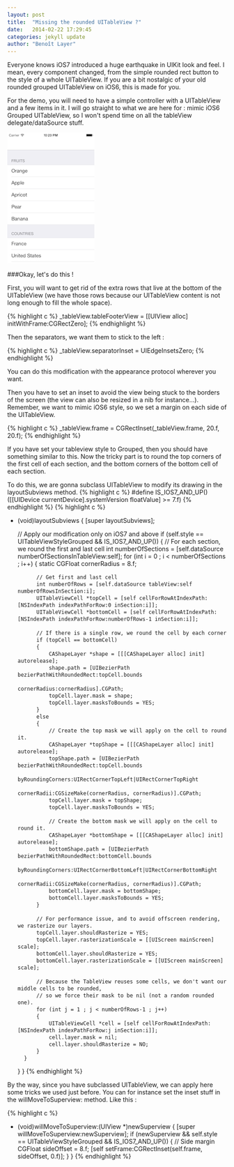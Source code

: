 ```yaml
---
layout: post
title:  "Missing the rounded UITableView ?"
date:   2014-02-22 17:29:45
categories: jekyll update
author: "Benoît Layer"
---
```

Everyone knows iOS7 introduced a huge earthquake in UIKit look and feel. I mean, every component changed, from the simple rounded rect button to the style of a whole UITableView. If you are a bit nostalgic of your old rounded grouped UITableView on iOS6, this is made for you. 

For the demo, you will need to have a simple controller with a UITableView and a few items in it. I will go straight to what we are here for : mimic iOS6 Grouped UITableView, so I won't spend time on all the tableView delegate/dataSource stuff.

![Starting point][id]

###Okay, let's do this !

First, you will want to get rid of the extra rows that live at the bottom of the UITableView (we have those rows because our UITableView content is not long enough to fill the whole space).

{% highlight c %}
_tableView.tableFooterView = [[UIView alloc] initWithFrame:CGRectZero];
{% endhighlight %}

Then the separators, we want them to stick to the left :

{% highlight c %}
_tableView.separatorInset = UIEdgeInsetsZero;
{% endhighlight %}

You can do this modification with the appearance protocol wherever you want.

Then you have to set an inset to avoid the view being stuck to the borders of the screen (the view can also be resized in a nib for instance...). Remember, we want to mimic iOS6 style, so we set a margin on each side of the UITableView.

{% highlight c %}
_tableView.frame = CGRectInset(_tableView.frame, 20.f, 20.f);
{% endhighlight %}

If you have set your tableview style to Grouped, then you should have something similar to this.
Now the tricky part is to round the top corners of the first cell of each section, and the bottom corners of the bottom cell of each section.

To do this, we are gonna subclass UITableView to modify its drawing in the layoutSubviews method.
{% highlight c %}
#define IS_IOS7_AND_UP() ([[UIDevice currentDevice].systemVersion floatValue] >= 7.f)
{% endhighlight %}
{% highlight c %}
- (void)layoutSubviews
{
    [super layoutSubviews];
    
    // Apply our modification only on iOS7 and above
    if (self.style == UITableViewStyleGrouped && IS_IOS7_AND_UP())
    {
        // For each section, we round the first and last cell
        int numberOfSections = [self.dataSource numberOfSectionsInTableView:self];
        for (int i = 0 ; i < numberOfSections ; i++)
        {
            static CGFloat cornerRadius = 8.f;
            
            // Get first and last cell
            int numberOfRows = [self.dataSource tableView:self numberOfRowsInSection:i];
            UITableViewCell *topCell = [self cellForRowAtIndexPath:[NSIndexPath indexPathForRow:0 inSection:i]];
            UITableViewCell *bottomCell = [self cellForRowAtIndexPath:[NSIndexPath indexPathForRow:numberOfRows-1 inSection:i]];
            
            // If there is a single row, we round the cell by each corner
            if (topCell == bottomCell)
            {
                CAShapeLayer *shape = [[[CAShapeLayer alloc] init] autorelease];
                shape.path = [UIBezierPath bezierPathWithRoundedRect:topCell.bounds
                                                        cornerRadius:cornerRadius].CGPath;
                topCell.layer.mask = shape;
                topCell.layer.masksToBounds = YES;
            }
            else
            {
                // Create the top mask we will apply on the cell to round it.
                CAShapeLayer *topShape = [[[CAShapeLayer alloc] init] autorelease];
                topShape.path = [UIBezierPath bezierPathWithRoundedRect:topCell.bounds
                                                      byRoundingCorners:UIRectCornerTopLeft|UIRectCornerTopRight
                                                            cornerRadii:CGSizeMake(cornerRadius, cornerRadius)].CGPath;
                topCell.layer.mask = topShape;
                topCell.layer.masksToBounds = YES;
                
                // Create the bottom mask we will apply on the cell to round it.
                CAShapeLayer *bottomShape = [[[CAShapeLayer alloc] init] autorelease];
                bottomShape.path = [UIBezierPath bezierPathWithRoundedRect:bottomCell.bounds
                                                         byRoundingCorners:UIRectCornerBottomLeft|UIRectCornerBottomRight
                                                               cornerRadii:CGSizeMake(cornerRadius, cornerRadius)].CGPath;
                bottomCell.layer.mask = bottomShape;
                bottomCell.layer.masksToBounds = YES;
            }
            
            // For performance issue, and to avoid offscreen rendering, we rasterize our layers.
            topCell.layer.shouldRasterize = YES;
            topCell.layer.rasterizationScale = [[UIScreen mainScreen] scale];
            bottomCell.layer.shouldRasterize = YES;
            bottomCell.layer.rasterizationScale = [[UIScreen mainScreen] scale];
            
            // Because the TableView reuses some cells, we don't want our middle cells to be rounded,
            // so we force their mask to be nil (not a random rounded one).
            for (int j = 1 ; j < numberOfRows-1 ; j++)
            {
                UITableViewCell *cell = [self cellForRowAtIndexPath:[NSIndexPath indexPathForRow:j inSection:i]];
                cell.layer.mask = nil;
                cell.layer.shouldRasterize = NO;
            }
        }
    }
}
{% endhighlight %}

By the way, since you have subclassed UITableView, we can apply here some tricks we used just before. You can for instance set the inset stuff in the willMoveToSuperview: method. Like this : 

{% highlight c %}
- (void)willMoveToSuperview:(UIView *)newSuperview
{
    [super willMoveToSuperview:newSuperview];
    if (newSuperview && self.style == UITableViewStyleGrouped && IS_IOS7_AND_UP())
    {
        // Side margin
        CGFloat sideOffset = 8.f;
        [self setFrame:CGRectInset(self.frame, sideOffset, 0.f)];
    }
}
{% endhighlight %}




[id]: /images/rounded-table-view/startingpoint.png  "Starting point"
